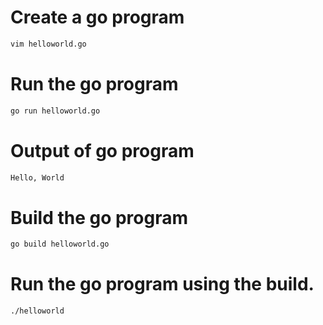 # Create a go program 
```bash
vim helloworld.go
```

# Run the go program
```bash
go run helloworld.go
```

# Output of go program
```bash
Hello, World
```
# Build the go program
```bash
go build helloworld.go
```
# Run the go program using the build.
```bash
./helloworld
```
